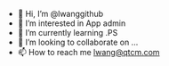 - 👋 Hi, I’m @lwanggithub
- 👀 I’m interested in App admin
- 🌱 I’m currently learning .PS
- 💞️ I’m looking to collaborate on ...
- 📫 How to reach me lwang@qtcm.com

<!---
lwanggithub/lwanggithub is a ✨ special ✨ repository because its `README.md` (this file) appears on your GitHub profile.
You can click the Preview link to take a look at your changes.
--->
